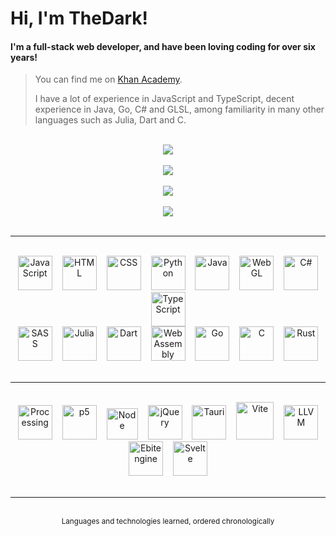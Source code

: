 # Hi, I'm TheDark!
#### I'm a full-stack web developer, and have been loving coding for over six years!

> You can find me on <a href="https://www.khanacademy.org/profile/OnlyTheDark/projects">Khan Academy</a>.
>
> I have a lot of experience in JavaScript and TypeScript, decent experience in Java, Go, C# and GLSL, among familiarity in many other languages such as Julia, Dart and C. 

<br>

<div align="center">
    <div>
        <a href="https://github.com/anuraghazra/github-readme-stats#github-stats-card">
            <img src="https://github-readme-stats.vercel.app/api?username=99thedark&theme=tokyonight&show_icons=true">
        </a>
        <br><br>
        <a href="https://git.io/streak-stats">
            <img src="https://streak-stats.demolab.com?user=99thedark&theme=tokyonight">
        </a>
        <br><br>
        <a href="https://github.com/anuraghazra/github-readme-stats#top-languages-card">
            <img src="https://github-readme-stats.vercel.app/api/top-langs/?username=99thedark&theme=tokyonight&layout=compact&langs_count=20&exclude_repo=Hello-World&hide=markdown">
        </a>
        <br><br>
        <a href="https://github.com/Ashutosh00710/github-readme-activity-graph">
            <img src="https://github-readme-activity-graph.vercel.app/graph?username=99thedark&theme=tokyo-night">
        </a>
    </div>
</div>

<br>

<hr>

<br>

<div align="center">
    <img alt="JavaScript" src="https://cdn.jsdelivr.net/gh/devicons/devicon/icons/javascript/javascript-original.svg" height="55px" hspace="6px">
    <img alt="HTML" src="https://cdn.jsdelivr.net/gh/devicons/devicon/icons/html5/html5-original.svg" height="55px" hspace="6px">
    <img alt="CSS" src="https://cdn.cdnlogo.com/logos/c/18/css.svg" height="55px" hspace="6px">
    <img alt="Python" src="https://cdn.jsdelivr.net/gh/devicons/devicon/icons/python/python-original.svg" height="55px" hspace="6px">
    <img alt="Java" src="https://cdn.jsdelivr.net/gh/devicons/devicon/icons/java/java-original.svg" height="55px" hspace="6px">
    <img alt="WebGL" src="https://upload.wikimedia.org/wikipedia/commons/thumb/2/25/WebGL_Logo.svg/1024px-WebGL_Logo.svg.png?20210505165026" height="55px" hspace="6px">
    <img alt="C#" src="https://cdn.jsdelivr.net/gh/devicons/devicon/icons/csharp/csharp-original.svg" height="55px" hspace="6px">
    <img alt="TypeScript" src="https://cdn.jsdelivr.net/gh/devicons/devicon/icons/typescript/typescript-original.svg" height="55px" hspace="6px">
    <br>
    <img alt="SASS" src="https://cdn.jsdelivr.net/gh/devicons/devicon/icons/sass/sass-original.svg" height="55px" hspace="6px">
    <img alt="Julia" src="https://cdn.jsdelivr.net/gh/devicons/devicon/icons/julia/julia-original.svg" height="55px" hspace="6px">
    <img alt="Dart" src="https://cdn.jsdelivr.net/gh/devicons/devicon/icons/dart/dart-original.svg" height="55px" hspace="6px">
    <img alt="WebAssembly" src="https://upload.wikimedia.org/wikipedia/commons/thumb/1/1f/WebAssembly_Logo.svg/2048px-WebAssembly_Logo.svg.png" height="55px" hspace="6px">
    <img alt="Go" src="https://cdn.jsdelivr.net/gh/devicons/devicon/icons/go/go-original.svg" height="55px" hspace="6px">
    <img alt="C" src="https://cdn.jsdelivr.net/gh/devicons/devicon/icons/c/c-original.svg" height="55px" hspace="6px">
    <img alt="Rust" src="https://cdn.jsdelivr.net/gh/devicons/devicon/icons/rust/rust-original.svg" height="55px" hspace="6px">
    <!-- <img alt="SQL" src="https://static-00.iconduck.com/assets.00/sql-database-generic-icon-380x512-ez505zus.png" height="55px" hspace="6px"> -->
    <!-- <img alt="Bash" src="https://cdn.jsdelivr.net/gh/devicons/devicon/icons/bash/bash-original.svg" height="55px" hspace="6px"> -->
</div>

<br>

<hr>

<br>

<div align="center">
    <img alt="Processing" src="https://cdn.jsdelivr.net/gh/devicons/devicon/icons/processing/processing-original.svg" height="55px" hspace="6px">
    <img alt="p5" src="https://upload.wikimedia.org/wikipedia/commons/thumb/c/c6/P5.js_icon.svg/2048px-P5.js_icon.svg.png" height="55px" hspace="6px">
    <img alt="Node" src="https://cdn-icons-png.flaticon.com/512/5968/5968322.png" height="50px" hspace="6px">
    <img alt="jQuery" src="https://cdn.jsdelivr.net/gh/devicons/devicon/icons/jquery/jquery-original.svg" height="55px" hspace="6px">
    <img alt="Tauri" src="https://cdn.worldvectorlogo.com/logos/tauri-1.svg" height="55px" hspace="6px">
    <img alt="Vite" src="https://vitejs.dev/logo-with-shadow.png" height="60px" hspace="6px">
    <img alt="LLVM" src="https://llvm.org/img/DragonMedium.png" height="55px" hspace="6px">
    <img alt="Ebitengine" src="https://ebitengine.org/images/logo.png" height="55px" hspace="6px">
    <img alt="Svelte" src="https://upload.wikimedia.org/wikipedia/commons/thumb/1/1b/Svelte_Logo.svg/1702px-Svelte_Logo.svg.png" height="55px" hspace="6px">
</div>

<br>

<hr>

<br>

<div align="middle"><sup>Languages and technologies learned, ordered chronologically</sup></div>

<br>
